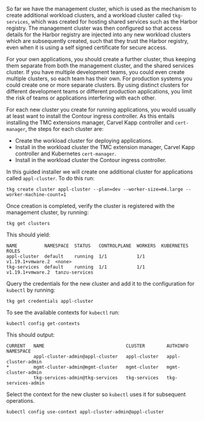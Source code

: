 So far we have the management cluster, which is used as the mechanism to create additional workload clusters, and a workload cluster called ``tkg-services``, which was created for hosting shared services such as the Harbor registry. The management cluster was then configured so that access details for the Harbor registry are injected into any new workload clusters which are subsequently created, such that they trust the Harbor registry, even when it is using a self signed certificate for secure access.

For your own applications, you should create a further cluster, thus keeping them separate from both the management cluster, and the shared services cluster. If you have multiple development teams, you could even create multiple clusters, so each team has their own. For production systems you could create one or more separate clusters. By using distinct clusters for different development teams or different production applications, you limit the risk of teams or applications interfering with each other.

For each new cluster you create for running applications, you would usually at least want to install the Contour ingress controller. As this entails installing the TMC extensions manager, Carvel Kapp controller and ``cert-manager``, the steps for each cluster are:

* Create the workload cluster for deploying applications.
* Install in the workload cluster the TMC extension manager, Carvel Kapp controller and Kubernetes ``cert-manager``.
* Install in the workload cluster the Contour ingress controller.

In this guided installer we will create one additional cluster for applications called ``appl-cluster``. To do this run:

```execute-1
tkg create cluster appl-cluster --plan=dev --worker-size=m4.large --worker-machine-count=1
```

Once creation is completed, verify the cluster is registered with the management cluster, by running:

```execute-1
tkg get clusters
```

This should yield:

```
NAME          NAMESPACE  STATUS   CONTROLPLANE  WORKERS  KUBERNETES        ROLES          
appl-cluster  default    running  1/1           1/1      v1.19.1+vmware.2  <none>         
tkg-services  default    running  1/1           1/1      v1.19.1+vmware.2  tanzu-services 
```

Query the credentials for the new cluster and add it to the configuration for ``kubectl`` by running:

```execute-1
tkg get credentials appl-cluster
```

To see the available contexts for ``kubectl`` run:

```execute-1
kubectl config get-contexts
```

This should output:

```
CURRENT   NAME                              CLUSTER        AUTHINFO             NAMESPACE
          appl-cluster-admin@appl-cluster   appl-cluster   appl-cluster-admin   
*         mgmt-cluster-admin@mgmt-cluster   mgmt-cluster   mgmt-cluster-admin   
          tkg-services-admin@tkg-services   tkg-services   tkg-services-admin
```

Select the context for the new cluster so ``kubectl`` uses it for subsequent operations.

```execute-1
kubectl config use-context appl-cluster-admin@appl-cluster
```
